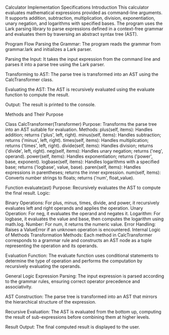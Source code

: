 Calculator Implementation Specifications
Introduction
This calculator evaluates mathematical expressions provided as command-line arguments. It supports addition, subtraction, multiplication, division, exponentiation, unary negation, and logarithms with specified bases. The program uses the Lark parsing library to parse expressions defined in a context-free grammar and evaluates them by traversing an abstract syntax tree (AST).

Program Flow
Parsing the Grammar: The program reads the grammar from grammar.lark and initializes a Lark parser.

Parsing the Input: It takes the input expression from the command line and parses it into a parse tree using the Lark parser.

Transforming to AST: The parse tree is transformed into an AST using the CalcTransformer class.

Evaluating the AST: The AST is recursively evaluated using the evaluate function to compute the result.

Output: The result is printed to the console.

Methods and Their Purpose

Class CalcTransformer(Transformer)
Purpose: Transforms the parse tree into an AST suitable for evaluation.
Methods:
plus(self, items): Handles addition; returns ('plus', left, right).
minus(self, items): Handles subtraction; returns ('minus', left, right).
times(self, items): Handles multiplication; returns ('times', left, right).
divide(self, items): Handles division; returns ('divide', left, right).
neg(self, items): Handles unary negation; returns ('neg', operand).
power(self, items): Handles exponentiation; returns ('power', base, exponent).
logbase(self, items): Handles logarithms with a specified base; returns ('logbase', value, base).
paren(self, items): Handles expressions in parentheses; returns the inner expression.
num(self, items): Converts number strings to floats; returns ('num', float_value).

Function evaluate(ast)
Purpose: Recursively evaluates the AST to compute the final result.
Logic:

Binary Operations: For plus, minus, times, divide, and power, it recursively evaluates left and right operands and applies the operation.
Unary Operation: For neg, it evaluates the operand and negates it.
Logarithm: For logbase, it evaluates the value and base, then computes the logarithm using math.log.
Number: For num, it returns the numeric value.
Error Handling: Raises a ValueError if an unknown operation is encountered.
Internal Logic of Methods
Transformation Methods: Each method in CalcTransformer corresponds to a grammar rule and constructs an AST node as a tuple representing the operation and its operands.

Evaluation Function: The evaluate function uses conditional statements to determine the type of operation and performs the computation by recursively evaluating the operands.

General Logic
Expression Parsing: The input expression is parsed according to the grammar rules, ensuring correct operator precedence and associativity.

AST Construction: The parse tree is transformed into an AST that mirrors the hierarchical structure of the expression.

Recursive Evaluation: The AST is evaluated from the bottom up, computing the result of sub-expressions before combining them at higher levels.

Result Output: The final computed result is displayed to the user.